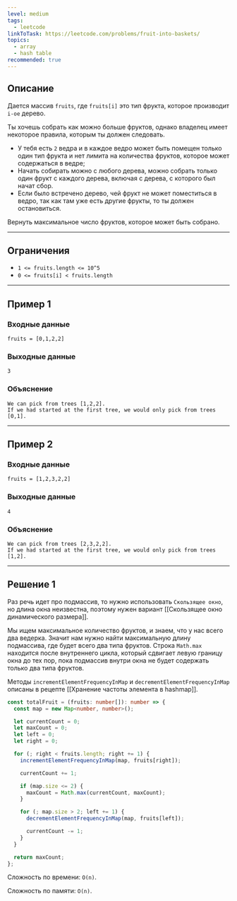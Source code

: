 ```yaml
---
level: medium
tags:
  - leetcode
linkToTask: https://leetcode.com/problems/fruit-into-baskets/
topics:
  - array
  - hash table
recommended: true
---
```

## Описание

Дается массив `fruits`, где `fruits[i]` это тип фрукта, которое производит `i-ое` дерево.

Ты хочешь собрать как можно больше фруктов, однако владелец имеет некоторое правила, которым ты должен следовать.

- У тебя есть `2` ведра и в каждое ведро может быть помещен только один тип фрукта и нет лимита на количества фруктов, которое может содержаться в ведре;
- Начать собирать можно с любого дерева, можно собрать только один фрукт с каждого дерева, включая с дерева, с которого был начат сбор.
- Если было встречено дерево, чей фрукт не может поместиться в ведро, так как там уже есть другие фрукты, то ты должен остановиться.

Вернуть максимальное число фруктов, которое может быть собрано.

---
## Ограничения

- `1 <= fruits.length <= 10^5`
- `0 <= fruits[i] < fruits.length`

---
## Пример 1

### Входные данные

```
fruits = [0,1,2,2]
```
### Выходные данные

```
3
```
### Объяснение

```
We can pick from trees [1,2,2].
If we had started at the first tree, we would only pick from trees [0,1].
```

---
## Пример 2

### Входные данные

```
fruits = [1,2,3,2,2]
```
### Выходные данные

```
4
```
### Объяснение

```
We can pick from trees [2,3,2,2].
If we had started at the first tree, we would only pick from trees [1,2].
```

---
## Решение 1

Раз речь идет про подмассив, то нужно использовать `Скользящее окно`, но длина окна неизвестна, поэтому нужен вариант [[Скользящее окно динамического размера]].

Мы ищем максимальное количество фруктов, и знаем, что у нас всего два ведерка. Значит нам нужно найти максимальную длину подмассива, где будет всего два типа фруктов. Строка  `Math.max` находится после внутреннего цикла, который сдвигает левую границу окна до тех пор, пока подмассив внутри окна не будет содержать только два типа фруктов.

Методы `incrementElementFrequencyInMap` и `decrementElementFrequencyInMap` описаны в рецепте [[Хранение частоты элемента в hashmap]].

```typescript
const totalFruit = (fruits: number[]): number => {
  const map = new Map<number, number>();

  let currentCount = 0;
  let maxCount = 0;
  let left = 0;
  let right = 0;

  for (; right < fruits.length; right += 1) {
    incrementElementFrequencyInMap(map, fruits[right]);

    currentCount += 1;

    if (map.size <= 2) {
      maxCount = Math.max(currentCount, maxCount);
    }

    for (; map.size > 2; left += 1) {
      decrementElementFrequencyInMap(map, fruits[left]);

      currentCount -= 1;
    }
  }

  return maxCount;
};
```

Сложность по времени: `O(n)`.

Сложность по памяти: `O(n)`.